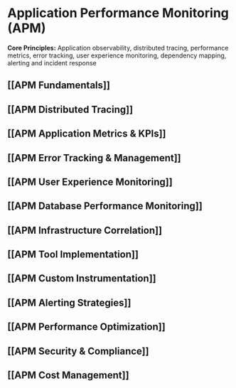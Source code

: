 # Application Performance Monitoring (APM)

**Core Principles:** Application observability, distributed tracing, performance metrics, error tracking, user experience monitoring, dependency mapping, alerting and incident response

## [[APM Fundamentals]]
## [[APM Distributed Tracing]]
## [[APM Application Metrics & KPIs]]
## [[APM Error Tracking & Management]]
## [[APM User Experience Monitoring]]
## [[APM Database Performance Monitoring]]
## [[APM Infrastructure Correlation]]
## [[APM Tool Implementation]]
## [[APM Custom Instrumentation]]
## [[APM Alerting Strategies]]
## [[APM Performance Optimization]]
## [[APM Security & Compliance]]
## [[APM Cost Management]]